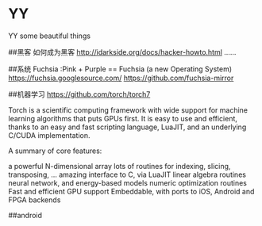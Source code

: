 # YY
YY some beautiful things

##黑客
如何成为黑客
http://idarkside.org/docs/hacker-howto.html
......

##系统
Fuchsia :Pink + Purple == Fuchsia (a new Operating System)
https://fuchsia.googlesource.com/
https://github.com/fuchsia-mirror

##机器学习
https://github.com/torch/torch7

Torch is a scientific computing framework with wide support for machine learning algorithms that puts GPUs first. It is easy to use and efficient, thanks to an easy and fast scripting language, LuaJIT, and an underlying C/CUDA implementation.

A summary of core features:

a powerful N-dimensional array
lots of routines for indexing, slicing, transposing, ...
amazing interface to C, via LuaJIT
linear algebra routines
neural network, and energy-based models
numeric optimization routines
Fast and efficient GPU support
Embeddable, with ports to iOS, Android and FPGA backends


##android

